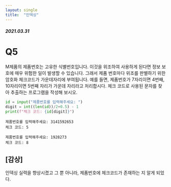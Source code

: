 ```yaml
---
layout: single
title:  "인덱싱"
---
```

##### 2021.03.31



# Q5
M제품의 제품번호는 고유한 식별번호입니다. 이것을 위조하여 사용하게 된다면 정보 보호에 매우 위험한 일이 발생할 수 있습니다. 그래서 제품 번호마다 위조를 판별하기 위한 암호화 체크코드가 가운데자리에 부여됩니다. 예를 들면, 제품번호가 7자리이면 4번째, 10자리이면 5번째 자리가 가운데 자리라고 처리합시다. 체크 코드로 사용된 문자를 찾아 추출하는 프로그램을 작성해 보시오.

```python
id = input("제품번호를 입력해주세요: ")
digit = int((len(id))/2+0.5) - 1
print(f"체크 코드: {id[digit]}")
```
```
제품번호를 입력해주세요: 3141592653
체크 코드: 5
```
```
제품번호를 입력해주세요: 1928273
체크 코드: 8
```
## [감상]
인덱싱 실력을 향상시켰고 그 뿐 아니라, 제품번호에 체크코드가 존재하는 지 알게 되었다.